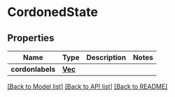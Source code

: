 # CordonedState

## Properties

Name | Type | Description | Notes
------------ | ------------- | ------------- | -------------
**cordonlabels** | [**Vec<String>**](.md) |  | 


[[Back to Model list]](../README.md#documentation-for-models) [[Back to API list]](../README.md#documentation-for-api-endpoints) [[Back to README]](../README.md)

